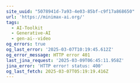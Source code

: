 ```yaml
---
site_uuid: "5078941d-7a93-4e03-85bf-c9f17a868650"
url: 'https://minimax-ai.org/'
tags:
  - AI-Toolkit
  - Generative-AI
  - gen-ai--video
og_errors: true
og_last_error: '2025-03-07T10:19:45.612Z'
og_error_message: HTTP error 401
last_jina_request: '2025-03-09T06:45:11.958Z'
jina_error: 'HTTP error! status: 400'
og_last_fetch: 2025-03-07T05:19:19.416Z
---
```


